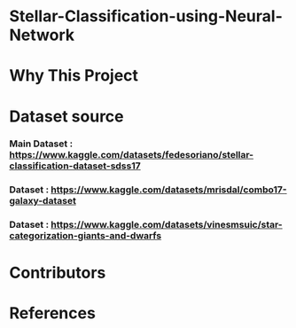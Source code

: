 # Stellar-Classification-using-Neural-Network
##
#
# Why This Project
#
#
#

# Dataset source
### Main Dataset : https://www.kaggle.com/datasets/fedesoriano/stellar-classification-dataset-sdss17
### Dataset : https://www.kaggle.com/datasets/mrisdal/combo17-galaxy-dataset
### Dataset : https://www.kaggle.com/datasets/vinesmsuic/star-categorization-giants-and-dwarfs

# Contributors

# References
